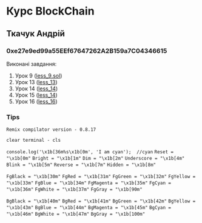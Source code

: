 # Курс BlockChain

## Ткачук Андрій
### 0xe27e9ed99a55EEf67647262A2B159a7C04346615

Виконані завдання:
1. Урок 9 ([less_9.sol](/less_09/less_09.sol))
2. Урок 13 ([less_13](/less_13/index.js))
3. Урок 14 ([less_14](/less_14))
4. Урок 15 ([less_14](/less_14))
5. Урок 16 ([less_16](/less_16))

### Tips
`Remix compilator version - 0.8.17`

`clear terminal - cls`

`console.log('\x1b[36m%s\x1b[0m', 'I am cyan');  //cyan`
`Reset = "\x1b[0m"`
`Bright = "\x1b[1m"`
`Dim = "\x1b[2m"`
`Underscore = "\x1b[4m"`
`Blink = "\x1b[5m"`
`Reverse = "\x1b[7m"`
`Hidden = "\x1b[8m"`

`FgBlack = "\x1b[30m"`
`FgRed = "\x1b[31m"`
`FgGreen = "\x1b[32m"`
`FgYellow = "\x1b[33m"`
`FgBlue = "\x1b[34m"`
`FgMagenta = "\x1b[35m"`
`FgCyan = "\x1b[36m"`
`FgWhite = "\x1b[37m"`
`FgGray = "\x1b[90m"`

`BgBlack = "\x1b[40m"`
`BgRed = "\x1b[41m"`
`BgGreen = "\x1b[42m"`
`BgYellow = "\x1b[43m"`
`BgBlue = "\x1b[44m"`
`BgMagenta = "\x1b[45m"`
`BgCyan = "\x1b[46m"`
`BgWhite = "\x1b[47m"`
`BgGray = "\x1b[100m"`
